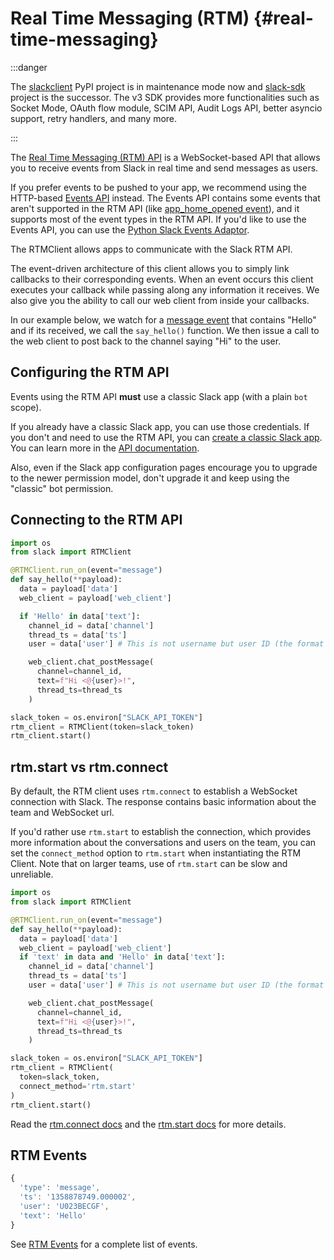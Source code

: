 # Real Time Messaging (RTM) {#real-time-messaging}

:::danger

The [slackclient](https://pypi.org/project/slackclient/) PyPI project is
in maintenance mode now and
[slack-sdk](https://pypi.org/project/slack-sdk/) project is the
successor. The v3 SDK provides more functionalities such as Socket Mode,
OAuth flow module, SCIM API, Audit Logs API, better asyncio support,
retry handlers, and many more.

:::

The [Real Time Messaging (RTM) API](https://api.slack.com/rtm) is a WebSocket-based API that
allows you to receive events from Slack in real time and send messages
as users.

If you prefer events to be pushed to your app, we recommend using the
HTTP-based [Events API](https://api.slack.com/events-api) instead. The
Events API contains some events that aren't supported in the RTM API
(like [app_home_opened
event](https://api.slack.com/events/app_home_opened)), and it supports
most of the event types in the RTM API. If you'd like to use the Events
API, you can use the [Python Slack Events
Adaptor](https://github.com/slackapi/python-slack-events-api).

The RTMClient allows apps to communicate with the Slack RTM
API.

The event-driven architecture of this client allows you to simply link
callbacks to their corresponding events. When an event occurs this
client executes your callback while passing along any information it
receives. We also give you the ability to call our web client from
inside your callbacks.

In our example below, we watch for a [message
event](https://api.slack.com/events/message) that contains \"Hello\" and
if its received, we call the `say_hello()` function. We then issue a
call to the web client to post back to the channel saying \"Hi\" to the
user.

## Configuring the RTM API

Events using the RTM API **must** use a classic Slack app (with a plain
`bot` scope).

If you already have a classic Slack app, you can use those credentials.
If you don't and need to use the RTM API, you can [create a classic
Slack app](https://api.slack.com/apps?new_classic_app=1). You can learn
more in the [API
documentation](https://api.slack.com/authentication/basics#soon).

Also, even if the Slack app configuration pages encourage you to upgrade
to the newer permission model, don't upgrade it and keep using the
\"classic\" bot permission.

## Connecting to the RTM API

``` python
import os
from slack import RTMClient

@RTMClient.run_on(event="message")
def say_hello(**payload):
  data = payload['data']
  web_client = payload['web_client']

  if 'Hello' in data['text']:
    channel_id = data['channel']
    thread_ts = data['ts']
    user = data['user'] # This is not username but user ID (the format is either U*** or W***)

    web_client.chat_postMessage(
      channel=channel_id,
      text=f"Hi <@{user}>!",
      thread_ts=thread_ts
    )

slack_token = os.environ["SLACK_API_TOKEN"]
rtm_client = RTMClient(token=slack_token)
rtm_client.start()
```

## rtm.start vs rtm.connect

By default, the RTM client uses `rtm.connect` to establish a WebSocket
connection with Slack. The response contains basic information about the
team and WebSocket url.

If you'd rather use `rtm.start` to establish the connection, which
provides more information about the conversations and users on the team,
you can set the `connect_method` option to `rtm.start` when
instantiating the RTM Client. Note that on larger teams, use of
`rtm.start` can be slow and unreliable.

``` python
import os
from slack import RTMClient

@RTMClient.run_on(event="message")
def say_hello(**payload):
  data = payload['data']
  web_client = payload['web_client']
  if 'text' in data and 'Hello' in data['text']:
    channel_id = data['channel']
    thread_ts = data['ts']
    user = data['user'] # This is not username but user ID (the format is either U*** or W***)

    web_client.chat_postMessage(
      channel=channel_id,
      text=f"Hi <@{user}>!",
      thread_ts=thread_ts
    )

slack_token = os.environ["SLACK_API_TOKEN"]
rtm_client = RTMClient(
  token=slack_token,
  connect_method='rtm.start'
)
rtm_client.start()
```

Read the [rtm.connect docs](https://api.slack.com/methods/rtm.connect)
and the [rtm.start docs](https://api.slack.com/methods/rtm.start) for
more details.

## RTM Events

``` javascript
{
  'type': 'message',
  'ts': '1358878749.000002',
  'user': 'U023BECGF',
  'text': 'Hello'
}
```

See [RTM Events](https://api.slack.com/rtm#events) for a complete list
of events.
